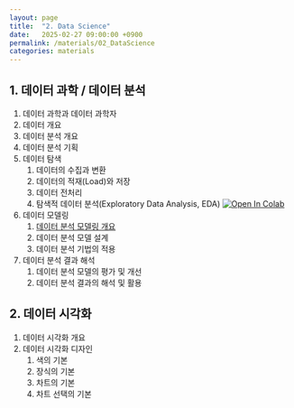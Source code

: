 ```yaml
---
layout: page
title:  "2. Data Science"
date:   2025-02-27 09:00:00 +0900
permalink: /materials/02_DataScience
categories: materials
---
```


## **1. 데이터 과학 / 데이터 분석**

1. 데이터 과학과 데이터 과학자
2. 데이터 개요
3. 데이터 분석 개요
4. 데이터 분석 기획
5. 데이터 탐색
    1. 데이터의 수집과 변환
    2. 데이터의 적재(Load)와 저장
    3. 데이터 전처리
    4. 탐색적 데이터 분석(Exploratory Data Analysis, EDA) [![Open In Colab](https://colab.research.google.com/assets/colab-badge.svg)](https://colab.research.google.com/github/SkyLectures/LectureMaterials/blob/main/Part03_DataScience/P03-1-5-4_EDA.ipynb)
6. 데이터 모델링
    1. [데이터 분석 모델링 개요](/materials/P03_1-6-1_Analysis_Modeling)
    2. 데이터 분석 모델 설계
    3. 데이터 분석 기법의 적용
7. 데이터 분석 결과 해석
    1. 데이터 분석 모델의 평가 및 개선
    2. 데이터 분석 결과의 해석 및 활용    

## **2. 데이터 시각화**

1. 데이터 시각화 개요
2. 데이터 시각화 디자인
    1. 색의 기본
    2. 장식의 기본
    3. 차트의 기본
    4. 차트 선택의 기본
